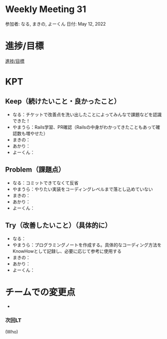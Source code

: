 # Weekly Meeting 31

参加者: なる, まきの, よーくん
日付: May 12, 2022

# 進捗/目標

[進捗/目標](Weekly%20Meeting%2031%2034b5a6b52ab745c583fc33e9e74eeb4a/%E9%80%B2%E6%8D%97%20%E7%9B%AE%E6%A8%99%208ea5481860f640d79846d6747242d288.csv)

# KPT

## Keep（続けたいこと・良かったこと）

- なる：チケットで改善点を洗い出したことによってみんなで課題などを認識できた！
- やまうら：Rails学習、PR確認（Railsの中身がわかってきたこともあって確認数も増やせた）
- まきの：
- あかり：
- よーくん：

## Problem（課題点）

- なる：コミットできてなくて反省
- やまうら：やりたい実装をコーディングレベルまで落とし込めていない
- まきの：
- あかり：
- よーくん：

## Try（改善したいこと）（具体的に）

- なる：
- やまうら：プログラミングノートを作成する。具体的なコーディング方法をKnowHowとして記録し、必要に応じて参考に使用する
- まきの：
- あかり：
- よーくん：

# チームでの変更点

- 

### 次回LT

(Who)